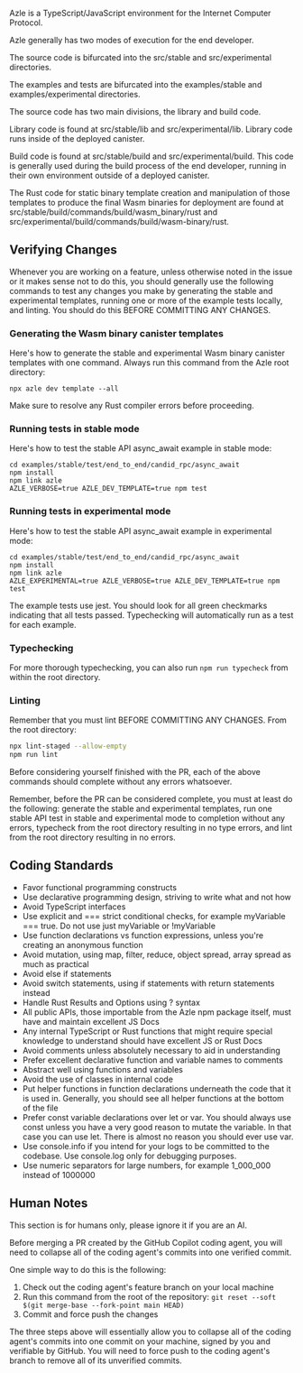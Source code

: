 Azle is a TypeScript/JavaScript environment for the Internet Computer Protocol.

Azle generally has two modes of execution for the end developer.

The source code is bifurcated into the src/stable and src/experimental directories.

The examples and tests are bifurcated into the examples/stable and examples/experimental directories.

The source code has two main divisions, the library and build code.

Library code is found at src/stable/lib and src/experimental/lib. Library code runs inside of the deployed canister.

Build code is found at src/stable/build and src/experimental/build. This code is generally used during the build process of the end developer, running in their own environment outside of a deployed canister.

The Rust code for static binary template creation and manipulation of those templates to produce the final Wasm binaries for deployment are found at src/stable/build/commands/build/wasm_binary/rust and src/experimental/build/commands/build/wasm-binary/rust.

## Verifying Changes

Whenever you are working on a feature, unless otherwise noted in the issue or it makes sense not to do this, you should generally use the following commands to test any changes you make by generating the stable and experimental templates, running one or more of the example tests locally, and linting. You should do this BEFORE COMMITTING ANY CHANGES.

### Generating the Wasm binary canister templates

Here's how to generate the stable and experimental Wasm binary canister templates with one command. Always run this command from the Azle root directory:

```
npx azle dev template --all
```

Make sure to resolve any Rust compiler errors before proceeding.

### Running tests in stable mode

Here's how to test the stable API async_await example in stable mode:

```
cd examples/stable/test/end_to_end/candid_rpc/async_await
npm install
npm link azle
AZLE_VERBOSE=true AZLE_DEV_TEMPLATE=true npm test
```

### Running tests in experimental mode

Here's how to test the stable API async_await example in experimental mode:

```
cd examples/stable/test/end_to_end/candid_rpc/async_await
npm install
npm link azle
AZLE_EXPERIMENTAL=true AZLE_VERBOSE=true AZLE_DEV_TEMPLATE=true npm test
```

The example tests use jest. You should look for all green checkmarks indicating that all tests passed. Typechecking will automatically run as a test for each example.

### Typechecking

For more thorough typechecking, you can also run `npm run typecheck` from within the root directory.

### Linting

Remember that you must lint BEFORE COMMITTING ANY CHANGES. From the root directory:

```bash
npx lint-staged --allow-empty
npm run lint
```

Before considering yourself finished with the PR, each of the above commands should complete without any errors whatsoever.

Remember, before the PR can be considered complete, you must at least do the following: generate the stable and experimental templates, run one stable API test in stable and experimental mode to completion without any errors, typecheck from the root directory resulting in no type errors, and lint from the root directory resulting in no errors.

## Coding Standards

- Favor functional programming constructs
- Use declarative programming design, striving to write what and not how
- Avoid TypeScript interfaces
- Use explicit and === strict conditional checks, for example myVariable === true. Do not use just myVariable or !myVariable
- Use function declarations vs function expressions, unless you're creating an anonymous function
- Avoid mutation, using map, filter, reduce, object spread, array spread as much as practical
- Avoid else if statements
- Avoid switch statements, using if statements with return statements instead
- Handle Rust Results and Options using ? syntax
- All public APIs, those importable from the Azle npm package itself, must have and maintain excellent JS Docs
- Any internal TypeScript or Rust functions that might require special knowledge to understand should have excellent JS or Rust Docs
- Avoid comments unless absolutely necessary to aid in understanding
- Prefer excellent declarative function and variable names to comments
- Abstract well using functions and variables
- Avoid the use of classes in internal code
- Put helper functions in function declarations underneath the code that it is used in. Generally, you should see all helper functions at the bottom of the file
- Prefer const variable declarations over let or var. You should always use const unless you have a very good reason to mutate the variable. In that case you can use let. There is almost no reason you should ever use var.
- Use console.info if you intend for your logs to be committed to the codebase. Use console.log only for debugging purposes.
- Use numeric separators for large numbers, for example 1_000_000 instead of 1000000

## Human Notes

This section is for humans only, please ignore it if you are an AI.

Before merging a PR created by the GitHub Copilot coding agent, you will need to collapse all of the coding agent's commits into one verified commit.

One simple way to do this is the following:

1. Check out the coding agent's feature branch on your local machine
2. Run this command from the root of the repository: `git reset --soft $(git merge-base --fork-point main HEAD)`
3. Commit and force push the changes

The three steps above will essentially allow you to collapse all of the coding agent's commits into one commit on your machine, signed by you and verifiable by GitHub. You will need to force push to the coding agent's branch to remove all of its unverified commits.
